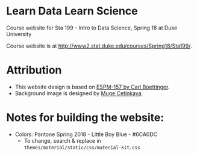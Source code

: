 # Learn Data Learn Science
Course website for Sta 199 - Intro to Data Science, Spring 18 at Duke University

Course website is at http://www2.stat.duke.edu/courses/Spring18/Sta199/.

# Attribution

- This website design is based on [ESPM-157 by Carl Boettinger](https://espm-157.carlboettiger.info/).
- Background image is designed by [Muge Cetinkaya](https://www.instagram.com/dotslinesandcolors/).

# Notes for building the website:

- Colors: Pantone Spring 2018 - Little Boy Blue - #6CA0DC
  - To change, search & replace in `themes/material/static/css/material-kit.css`
